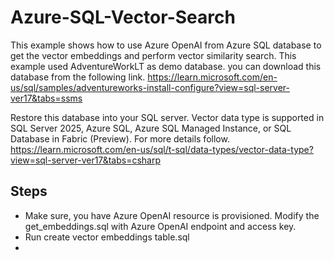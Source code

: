# Azure-SQL-Vector-Search

This example shows how to use Azure OpenAI from Azure SQL database to get the vector embeddings and perform vector similarity search. This example used AdventureWorkLT as demo database. you can download this database from the following link.
https://learn.microsoft.com/en-us/sql/samples/adventureworks-install-configure?view=sql-server-ver17&tabs=ssms

Restore this database into your SQL server. Vector data type is supported in SQL Server 2025, Azure SQL, Azure SQL Managed Instance, or SQL Database in Fabric (Preview). For more details follow. https://learn.microsoft.com/en-us/sql/t-sql/data-types/vector-data-type?view=sql-server-ver17&tabs=csharp

## Steps

- Make sure, you have Azure OpenAI resource is provisioned. Modify the get_embeddings.sql with Azure OpenAI endpoint and access key.
- Run create vector embeddings table.sql
- 

